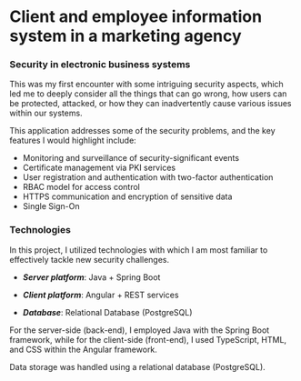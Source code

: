 # Client and employee information system in a marketing agency

### Security in electronic business systems

This was my first encounter with some intriguing security aspects, which led me to deeply consider all the things that can go wrong, how users can be protected, attacked, or how they can inadvertently cause various issues within our systems.

This application addresses some of the security problems, and the key features I would highlight include:

- Monitoring and surveillance of security-significant events
- Certificate management via PKI services
- User registration and authentication with two-factor authentication
- RBAC model for access control
- HTTPS communication and encryption of sensitive data
- Single Sign-On

### Technologies

In this project, I utilized technologies with which I am most familiar to effectively tackle new security challenges.

- ***Server platform***: Java + Spring Boot

- ***Client platform***: Angular + REST services

- ***Database***: Relational Database (PostgreSQL)

For the server-side (back-end), I employed Java with the Spring Boot framework, while for the client-side (front-end), I used TypeScript, HTML, and CSS within the Angular framework.

Data storage was handled using a relational database (PostgreSQL).
